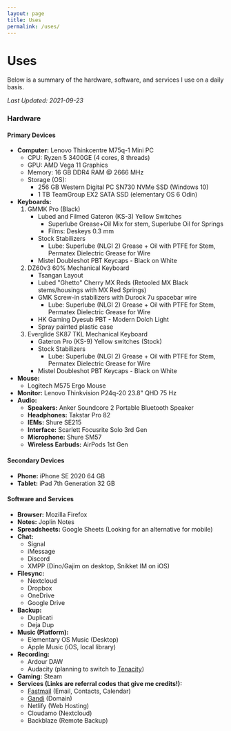 ```yaml
---
layout: page
title: Uses
permalink: /uses/
---
```

# Uses

Below is a summary of the hardware, software, and services I use on a daily basis. 

*Last Updated: 2021-09-23*

### Hardware

<!--<figure style="width:500px">
 <a href="/images/uses_setup.jpg"><img src="/images/uses_setup_small.jpg" alt="My battlestation!"></a>
  <figcaption>My battlestation (photo is not up to date)</figcaption>
</figure>-->


#### Primary Devices
* **Computer:** Lenovo Thinkcentre M75q-1 Mini PC 
	+ CPU: Ryzen 5 3400GE (4 cores, 8 threads)
	+ GPU: AMD Vega 11 Graphics
	+ Memory: 16 GB DDR4 RAM @ 2666 MHz
	+ Storage (OS): 
		+ 256 GB Western Digital PC SN730 NVMe SSD (Windows 10)
		+ 1 TB TeamGroup EX2 SATA SSD (elementary OS 6 Odin)
* **Keyboards:**
	1. GMMK Pro (Black)
		+ Lubed and Filmed Gateron (KS-3) Yellow Switches 
			- Superlube Grease+Oil Mix for stem, Superlube Oil for Springs
			- Films: Deskeys 0.3 mm
		+ Stock Stabilizers
			- Lube: Superlube (NLGI 2) Grease + Oil with PTFE for Stem, Permatex Dielectric Grease for Wire
		+ Mistel Doubleshot PBT Keycaps - Black on White
	2. DZ60v3 60% Mechanical Keyboard
		+ Tsangan Layout
		+ Lubed "Ghetto" Cherry MX Reds (Retooled MX Black stems/housings with MX Red Springs)
		+ GMK Screw-in stabilizers with Durock 7u spacebar wire
			- Lube: Superlube (NLGI 2) Grease + Oil with PTFE for Stem, Permatex Dielectric Grease for Wire
		+ HK Gaming Dyesub PBT - Modern Dolch Light
		+ Spray painted plastic case
	3. Everglide SK87 TKL Mechanical Keyboard
		+ Gateron Pro (KS-9) Yellow switches (Stock)
		+ Stock Stabilizers
			- Lube: Superlube (NLGI 2) Grease + Oil with PTFE for Stem, Permatex Dielectric Grease for Wire
		+ Mistel Doubleshot PBT Keycaps - Black on White
* **Mouse:**
	+ Logitech M575 Ergo Mouse
* **Monitor:** Lenovo Thinkvision P24q-20 23.8" QHD 75 Hz
* **Audio:**
	+ **Speakers:** Anker Soundcore 2 Portable Bluetooth Speaker
	+ **Headphones:** Takstar Pro 82
	+ **IEMs:** Shure SE215
	+ **Interface:** Scarlett Focusrite Solo 3rd Gen
	+ **Microphone:** Shure SM57 
	+ **Wireless Earbuds:** AirPods 1st Gen

#### Secondary Devices

* **Phone:** iPhone SE 2020 64 GB
* **Tablet:** iPad 7th Generation 32 GB

#### Software and Services

* **Browser:** Mozilla Firefox
* **Notes:** Joplin Notes
* **Spreadsheets:** Google Sheets (Looking for an alternative for mobile)
* **Chat:**
	+ Signal
	+ iMessage
	+ Discord
	+ XMPP (Dino/Gajim on desktop, Snikket IM on iOS)
* **Filesync:** 
	+ Nextcloud 
	+ Dropbox
	+ OneDrive
	+ Google Drive
* **Backup:**
	+ Duplicati
	+ Deja Dup
* **Music (Platform):**
	+ Elementary OS Music (Desktop)
	+ Apple Music (iOS, local library)
* **Recording:**
	+ Ardour DAW
	+ Audacity (planning to switch to [Tenacity](https://tenacityaudio.org/))
* **Gaming:** Steam
* **Services (Links are referral codes that give me credits!):**
	+ [Fastmail](https://ref.fm/u24999624) (Email, Contacts, Calendar)
	+ [Gandi](https://gandi.link/f/c862dae1) (Domain)
	+ Netlify (Web Hosting)
	+ Cloudamo (Nextcloud)
	+ Backblaze (Remote Backup)
